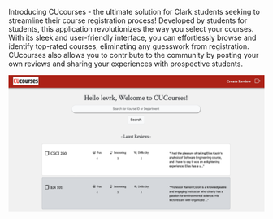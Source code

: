 Introducing CUcourses - the ultimate solution for Clark students seeking to streamline their course registration process! Developed by students for students, this application revolutionizes the way you select your courses. With its sleek and user-friendly interface, you can effortlessly browse and identify top-rated courses, eliminating any guesswork from registration. CUcourses also allows you to contribute to the community by posting your own reviews and sharing your experiences with prospective students.

![image](reviews/static/readme.png)
